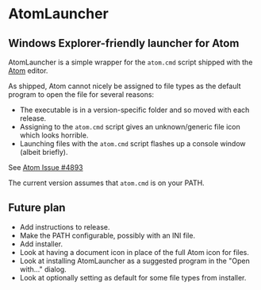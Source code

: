 # AtomLauncher
## Windows Explorer-friendly launcher for Atom

AtomLauncher is a simple wrapper for the `atom.cmd` script shipped with the [Atom](https://atom.io/) editor.

As shipped, Atom cannot nicely be assigned to file types as the default program to open the file for several reasons:

* The executable is in a version-specific folder and so moved with each release.
* Assigning to the `atom.cmd` script gives an unknown/generic file icon which looks horrible.
* Launching files with the `atom.cmd` script flashes up a console window (albeit briefly).

See [Atom Issue #4893](https://github.com/atom/atom/issues/4893)

The current version assumes that `atom.cmd` is on your PATH.

## Future plan

* Add instructions to release.
* Make the PATH configurable, possibly with an INI file.
* Add installer.
* Look at having a document icon in place of the full Atom icon for files.
* Look at installing AtomLauncher as a suggested program in the "Open with..." dialog.
* Look at optionally setting as default for some file types from installer.
